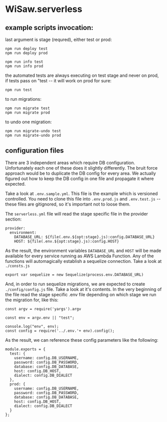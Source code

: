 # WiSaw.serverless


## example scripts invocation:

last argument is stage (requred), either test or prod:
```
npm run deploy test
npm run deploy prod

npm run info test
npm run info prod
```

the automated tests are always executing on test stage and never on prod, if tests pass on "test -- it will work on prod for sure:
```
npm run test
```

to run migrations:
```
npm run migrate test
npm run migrate prod
```

to undo one migration:
```
npm run migrate-undo test
npm run migrate-undo prod
```

## configuration files
There are 3 independent areas which require DB configuration. Unfortunately each one of these does it slightly differently. The bruit force approach would be to duplicate the DB config for every area. We actually figured out how to keep the DB config in one file and propagate it where expected.

Take a look at ```.env.sample.yml```. This file is the example which is versioned controlled. You need to clone this file into ```.env.prod.js``` and ```.env.test.js``` -- these files are gitignored, so it's important not to loose them.

The ```serverless.yml``` file will read the stage specific file in the provider section:
```
provider:
  environment:
    DATABASE_URL: ${file(.env.${opt:stage}.js):config.DATABASE_URL}
    HOST: ${file(.env.${opt:stage}.js):config.HOST}
```
As the result, the environment variables ```DATABASE_URL``` and ```HOST``` will be made available for every service running as AWS Lambda Function. Any of the functions will automagically establish a sequelize connection. Take a look at ```./consts.js```
```
export var sequelize = new Sequelize(process.env.DATABASE_URL)
```
And, in order to run sequelize migrations, we are expected to create ```./config/config.js``` file. Take a look at it's contents. In the very beginning of the file read the stage specific .env file depending on which stage we run the migration for, like this:
```
const argv = require('yargs').argv

const env = argv.env || "test";

console.log("env", env);
const config = require('../.env.'+ env).config();

```
As the result, we can reference these config parameters like the following:
```
module.exports = {
  test: {
    username: config.DB_USERNAME,
    password: config.DB_PASSWORD,
    database: config.DB_DATABASE,
    host: config.DB_HOST,
    dialect: config.DB_DIALECT
  },
  prod: {
    username: config.DB_USERNAME,
    password: config.DB_PASSWORD,
    database: config.DB_DATABASE,
    host: config.DB_HOST,
    dialect: config.DB_DIALECT
  }
};
```
